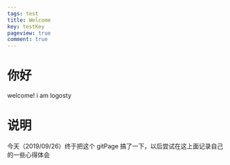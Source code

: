 ```yaml
---
tags: test
title: Welcome
key: testKey
pageview: true
comment: true
---
```

# 你好
welcome! i am logosty

# 说明
今天（2019/09/26）终于把这个 gitPage 搞了一下，以后尝试在这上面记录自己的一些心得体会
